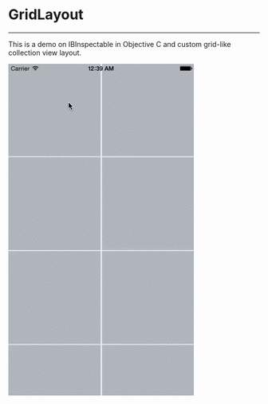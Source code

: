 # GridLayout

---

This is a demo on IBInspectable in Objective C and custom grid-like collection view layout.

![screenshot](screenshot.gif)

